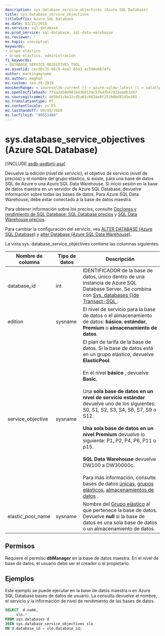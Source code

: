 ```yaml
---
description: sys.database_service_objectives (Azure SQL Database)
title: sys.database_service_objectives
titleSuffix: Azure SQL Database
ms.date: 03/21/2018
ms.service: sql-database
ms.prod_service: sql-database, sql-data-warehouse
ms.reviewer: ''
ms.topic: conceptual
keywords:
- Grupo elástico
- Grupo elástico, administración
f1_keywords:
- DATABASE_SERVICE_OBJECTIVES_TSQL
ms.assetid: cecd8c31-06c0-4aa7-85d3-ac590e6874fa
author: markingmyname
ms.author: maghan
ms.custom: seo-dt-2019
monikerRange: = azuresqldb-current || = azure-sqldw-latest || = sqlallproducts-allversions
ms.openlocfilehash: ffaa2eb4d9016436813ac57bdfb47031eadb1e97
ms.sourcegitcommit: dd36d1cbe32cd5a65c6638e8f252b0bd8145e165
ms.translationtype: MT
ms.contentlocale: es-ES
ms.lasthandoff: 09/08/2020
ms.locfileid: "89551486"
---
```

# <a name="sysdatabase_service_objectives-azure-sql-database"></a>sys.database_service_objectives (Azure SQL Database)
[!INCLUDE [asdb-asdbmi-asa](../../includes/applies-to-version/asdb-asdbmi-asa.md)]

Devuelve la edición (nivel de servicio), el objetivo de servicio (nivel de precios) y el nombre del grupo elástico, si existe, para una base de datos SQL de Azure o una Azure SQL Data Warehouse. Si inició sesión en la base de datos maestra en un servidor de Azure SQL Database, devuelve información sobre todas las bases de datos. Para Azure SQL Data Warehouse, debe estar conectado a la base de datos maestra.  
  
  
 Para obtener información sobre los precios, consulte [Opciones y rendimiento de SQL Database: SQL Database precios](https://azure.microsoft.com/pricing/details/sql-database/) y [SQL Data Warehouse precios](https://azure.microsoft.com/pricing/details/sql-data-warehouse/).  
  
 Para cambiar la configuración del servicio, vea [ALTER DATABASE (Azure SQL Database)](../../t-sql/statements/alter-database-azure-sql-database.md) y [alter Database (Azure SQL Data Warehouse)](https://docs.microsoft.com/sql/t-sql/statements/alter-database-transact-sql?view=azure-sqldw-latest).  
  
 La vista sys. database_service_objectives contiene las columnas siguientes.  
  
|Nombre de columna|Tipo de datos|Descripción|  
|-----------------|---------------|-----------------|  
|database_id|int|IDENTIFICADOR de la base de datos, único dentro de una instancia de Azure SQL Database Server. Se combina con [Sys. databases &#40;&#41;de Transact-SQL ](../../relational-databases/system-catalog-views/sys-databases-transact-sql.md).|  
|edition|sysname|El nivel de servicio para la base de datos o el almacenamiento de datos: **básico**, **estándar**, **Premium** o **almacenamiento de datos**.|  
|service_objective|sysname|El plan de tarifa de la base de datos. Si la base de datos está en un grupo elástico, devuelve **ElasticPool**.<br /><br /> En el nivel **básico** , devuelve **Basic**.<br /><br /> Una **sola base de datos en un nivel de servicio estándar** devuelve uno de los siguientes: S0, S1, S2, S3, S4, S6, S7, S9 o S12.<br /><br /> **Una sola base de datos en un nivel Premium** devuelve lo siguiente: P1, P2, P4, P6, P11 o p15.<br /><br /> **SQL Data Warehouse** devuelve DW100 a DW30000c.<br /><br /> Para más información, consulte bases de datos [únicas](/azure/sql-database/sql-database-dtu-resource-limits-single-databases/), [grupos elásticos](/azure/sql-database/sql-database-dtu-resource-limits-elastic-pools/), [almacenamientos de datos](/azure/sql-data-warehouse/what-is-a-data-warehouse-unit-dwu-cdwu/) .|  
|elastic_pool_name|sysname|Nombre del [Grupo elástico](https://azure.microsoft.com/documentation/articles/sql-database-elastic-pool/) al que pertenece la base de datos. Devuelve **null** si la base de datos es una sola base de datos o un almacenamiento de datos.|  
  
## <a name="permissions"></a>Permisos  
 Requiere el permiso **dbManager** en la base de datos maestra.  En el nivel de base de datos, el usuario debe ser el creador o el propietario.  
  
## <a name="examples"></a>Ejemplos  
 Este ejemplo se puede ejecutar en la base de datos maestra o en Azure SQL Database bases de datos de usuario. La consulta devuelve el nombre, el servicio y la información de nivel de rendimiento de las bases de datos.  
  
```sql  
SELECT  d.name,   
     slo.*    
FROM sys.databases d   
JOIN sys.database_service_objectives slo    
ON d.database_id = slo.database_id;  
  
```  
  
  
